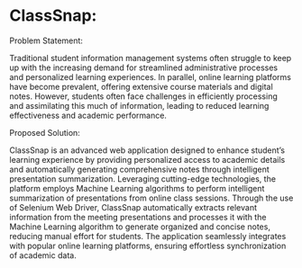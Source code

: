 # ClassSnap: 

Problem Statement:

Traditional student information management systems often struggle to keep up with the increasing demand for streamlined administrative processes and personalized learning experiences. In parallel, online learning platforms have become prevalent, offering extensive course materials and digital notes.
However, students often face challenges in efficiently processing and assimilating this much of information, leading to reduced learning effectiveness and academic performance.

Proposed Solution:

ClassSnap is an advanced web application designed to enhance student’s learning experience by providing personalized access to academic details and automatically generating comprehensive notes through intelligent presentation summarization. Leveraging cutting-edge technologies, the platform employs Machine Learning algorithms to perform intelligent summarization of presentations from online class sessions. 
Through the use of Selenium Web Driver, ClassSnap automatically extracts relevant information from the meeting presentations and processes it with the Machine Learning algorithm to generate organized and concise notes, reducing manual effort for students.
The application seamlessly integrates with popular online learning platforms, ensuring effortless synchronization of academic data.
